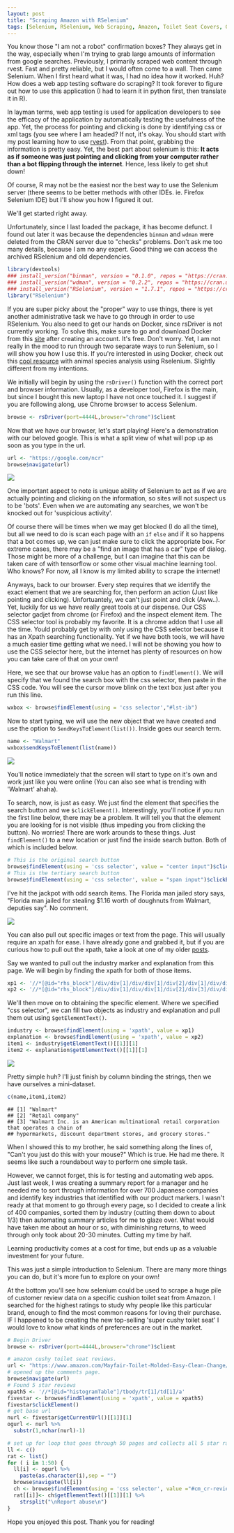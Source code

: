 ```yaml
---
layout: post
title: "Scraping Amazon with RSelenium"
tags: [Selenium, RSelenium, Web Scraping, Amazon, Toilet Seat Covers, Google, Walmart]
---
```


You know those "I am not a robot" confirmation boxes? They always get in the way, especially when I'm trying to grab large amounts of information from google searches. Previously, I primarily scraped web content through rvest. Fast and pretty reliable, but I would often come to a wall. Then came Selenium. When I first heard what it was, I had no idea how it worked. Huh? How does a web app testing software do scraping? It took forever to figure out how to use this application (I had to learn it in python first, then translate it in R).

In layman terms, web app testing is used for application developers to see the efficacy of the application by automatically testing the usefulness of the app. Yet, the process for pointing and clicking is done by identifying css or xml tags (you see where I am headed? If not, it's okay. You should start with my post learning how to use [rvest](https://tykiww.github.io/2017-07-05-luhn-with-rvest/)). From that point, grabbing the information is pretty easy. Yet, the best part about selenium is this: __It acts as if someone was just pointing and clicking from your computer rather than a bot flipping through the internet__. Hence, less likely to get shut down!

Of course, R may not be the easiest nor the best way to use the Selenium server (there seems to be better methods with other IDEs. ie. Firefox Selenium IDE) but I'll show you how I figured it out.

We'll get started right away.

Unfortunately, since I last loaded the package, it has become defunct. I found out later it was because the dependencies `binman` and `wdman` were deleted from the CRAN server due to "checks" problems. Don't ask me too many details, because I am no any expert. Good thing we can access the archived RSelenium and old dependencies.

```r
library(devtools)
### install_version("binman", version = "0.1.0", repos = "https://cran.uni-muenster.de/")
### install_version("wdman", version = "0.2.2", repos = "https://cran.uni-muenster.de/")
### install_version("RSelenium", version = "1.7.1", repos = "https://cran.uni-muenster.de/")
library("RSelenium")
```

If you are super picky about the "proper" way to use things, there is yet another administrative task we have to go through in order to use RSelenium. You also need to get our hands on Docker, since rsDriver is not currently working. To solve this, make sure to go  and download Docker from this [site](https://store.docker.com/) after creating an account. It's free. Don't worry. Yet, I am not really in the mood to run through two separate ways to run Selenium, so I will show you how I use this. If you're interested in using Docker, check out this [cool resource](https://callumgwtaylor.github.io/blog/2018/02/01/using-rselenium-and-docker-to-webscrape-in-r-using-the-who-snake-database/) with animal species analysis using Rselenium. Slightly different from my intentions.

We initially will begin by using the `rsDriver()` function with the correct port and browser information. Usually, as a developer tool, Firefox is the main, but since I bought this new laptop I have not once touched it. I suggest if you are following along, use Chrome browser to access Selenium. 

```r
browse <- rsDriver(port=4444L,browser="chrome")$client
```

Now that we have our browser, let's start playing! Here's a demonstration with our beloved google. This is what a split view of what will pop up as soon as you type in the url. 

```r
url <- "https://google.com/ncr"
browse$navigate(url)
```

![](https://raw.githubusercontent.com/tykiww/imgbucket/master/assets/selenium/1.png)

One important aspect to note is unique ability of Selenium to act as if we are actually pointing and clicking on the information, so sites will not suspect us to be 'bots'. Even when we are automating any searches, we won't be knocked out for 'suspicious activity'. 

Of course there will be times when we may get blocked (I do all the time), but all we need to do is scan each page with an `if` `else` and if it so happens that a bot comes up, we can just make sure to click the appropriate box. For extreme cases, there may be a "find an image that has a car" type of dialog. Those might be more of a challenge, but I can imagine that this can be taken care of with tensorflow or some other visual machine learning tool. Who knows? For now, all I know is my limited ability to scrape the internet!

Anyways, back to our browser. Every step requires that we identify the exact element that we are searching for, then perform an action (Just like pointing and clicking). Unfortuantely, we can't just point and click (Aww..). Yet, luckily for us we have really great tools at our dispense. Our CSS selector gadjet from chrome (or Firefox) and the inspect element item. The CSS selector tool is probably my favorite. It is a chrome addon that I use all the time. Yould probably get by with only using the CSS selector because it has an Xpath searching functionality. Yet if we have both tools, we will have a much easier time getting what we need. I will not be showing you how to use the CSS selector here, but the internet has plenty of resources on how you can take care of that on your own!

Here, we see that our browse value has an option to `findElement()`. We will specify that we found the search box with the css selector, then paste in the CSS code. You will see the cursor move blink on the text box just after you run this line.

```r
wxbox <- browse$findElement(using = 'css selector',"#lst-ib")
```

Now to start typing, we will use the new object that we have created and use the option to `SendKeysToElement(list())`. Inside goes our search term. 

```r
name <- "Walmart"
wxbox$sendKeysToElement(list(name))
```

![](https://raw.githubusercontent.com/tykiww/imgbucket/master/assets/selenium/2.png)

You'll notice immediately that the screen will start to type on it's own and work just like you were online (You can also see what is trending with 'Walmart' ahaha).

To search, now, is just as easy. We just find the element that specifies the search button and we `$clickElement()`. Interestingly, you'll notice if you run the first line below, there may be a problem. It will tell you that the element you are looking for is not visible (thus impeding you from clicking the button). No worries! There are work arounds to these things. Just `findElement()` to a new location or just find the inside search button. Both of which is included below.

```r
# This is the original search button
browse$findElement(using = 'css selector', value = "center input")$clickElement()
# This is the tertiary search button
browse$findElement(using = 'css selector', value = "span input")$clickElement()
```

I've hit the jackpot with odd search items. The Florida man jailed story says, "Florida man jailed for stealing $1.16 worth of doughnuts from Walmart, deputies say". No comment.

![](https://raw.githubusercontent.com/tykiww/imgbucket/master/assets/selenium/3.png)

You can also pull out specific images or text from the page. This will usually require an xpath for ease. I have already gone and grabbed it, but if you are curious how to pull out the xpath, take a look at one of my older [posts](https://tykiww.github.io/2017-02-05-SLR-Plotly/).

Say we wanted to pull out the industry marker and explanation from this page. We will begin by finding the xpath for both of those items.

```r
xp1 <- '//*[@id="rhs_block"]/div/div[1]/div/div[1]/div[2]/div[1]/div/div[1]/div/div/div[2]/div[2]/span'
xp2 <- '//*[@id="rhs_block"]/div/div[1]/div/div[1]/div[2]/div[3]/div/div[1]/div/div/div/span[1]'
```

We'll then  move on to obtaining the specific element. Where we specified "css selector", we can fill two objects as industry and explanation and pull them out using `$getElementText()`.

```r
industry <- browse$findElement(using = 'xpath', value = xp1)
explanation <- browse$findElement(using = 'xpath', value = xp2)
item1 <- industry$getElementText()[[1]][1]
item2 <- explanation$getElementText()[[1]][1]
```

![](https://raw.githubusercontent.com/tykiww/imgbucket/master/assets/selenium/4.png)

Pretty simple huh? I'll just finish by column binding the strings, then we have ourselves a mini-dataset.

```r
c(name,item1,item2)
```

    ## [1] "Walmart" 
    ## [2] "Retail company"
    ## [3] "Walmart Inc. is an American multinational retail corporation that operates a chain of 
    ## hypermarkets, discount department stores, and grocery stores."

When I showed this to my brother, he said something along the lines of, "Can't you just do this with your mouse?" Which is true. He had me there. It seems like such a roundabout way to perform one simple task.

However, we cannot forget, this is for testing and automating web apps. Just last week, I was creating a summary report for a manager and he needed me to sort through information for over 700 Japanese companies and identify key industries that identified with our product markers. I wasn't ready at that moment to go through every page, so I decided to create a link of 400 companies, sorted them by industry (cutting them down to about 1/3) then automating summary articles for me to glaze over. What would have taken me about an hour or so, with diminishing returns, to weed through only took about 20-30 minutes. Cutting my time by half.

Learning productivity comes at a cost for time, but ends up as a valuable investment for your future.

This was just a simple introduction to Selenium. There are many more things you can do, but it's more fun to explore on your own!

At the bottom you'll see how selenium could be used to scrape a huge pile of customer review data on a specific cushion toilet seat from Amazon. I searched for the highest ratings to study why people like this particular brand, enough to find the most common reasons for loving their purchase. IF I happened to be creating the new top-selling 'super cushy toilet seat' I would love to know what kinds of preferences are out in the market. 

```r
# Begin Driver
browse <- rsDriver(port=4444L,browser="chrome")$client

# amazon cushy toilet seat reviews.
url <- "https://www.amazon.com/Mayfair-Toilet-Molded-Easy-Clean-Change/product-reviews/B00004T158/ref=cm_cr_dp_d_show_all_btm?ie=UTF8&reviewerType=all_reviews"
# opened up the comments page.
browse$navigate(url)
# Found 5 star reviews
xpath5 <- '//*[@id="histogramTable"]/tbody/tr[1]/td[1]/a'
fivestar <- browse$findElement(using = 'xpath', value = xpath5)
fivestar$clickElement()
# get base url
nurl <- fivestar$getCurrentUrl()[[1]][1]
ogurl <- nurl %>%
  substr(1,nchar(nurl)-1)

# set up for loop that goes through 50 pages and collects all 5 star ratings.
ll <- c()
rat <- list()
for ( i in 1:50) {
  ll[i] <- ogurl %>%
    paste(as.character(i),sep = "")
  browse$navigate(ll[i])
  ch <- browse$findElement(using = 'css selector', value ="#cm_cr-review_list" )
  rat[[i]]<- ch$getElementText()[[1]][1] %>%
    strsplit("\nReport abuse\n")
}

```

Hope you enjoyed this post. Thank you for reading!


